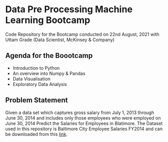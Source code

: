 # Data Pre Processing Machine Learning Bootcamp

Code Repository for the Bootcamp conducted on 22nd August, 2021 with Uttam Grade (Data Scientist, McKinsey & Company)

## Agenda for the Boootcamp
- Introduction to Python
- An overview into Numpy & Pandas
- Data Visualisation
- Exploratory Data Analysis

## Problem Statement
Given a data set which captures gross salary from July 1, 2013 through June 30, 2014 and includes only those employees who were employed on June 30, 2014 Predict the Salaries for Employees in Blatimore.
The Dataset used in this repository is Baltimore City Employee Salaries FY2014 and can be downloaded from this [link](https://docs.google.com/spreadsheets/d/1vS9AgUh6wnbmIujJoBDQQve0M6UTDOBxwmE6aIZHXL4/edit?usp=sharing).
